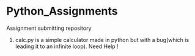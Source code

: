# Python_Assignments
Assignment submitting repository
1. calc.py is a simple calculator made in python but with a bug(which is leading it to an infinite loop). Need Help !
